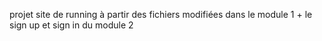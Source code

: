 projet site de running à partir des fichiers modifiées dans le module 1 + le sign up et sign in du module 2